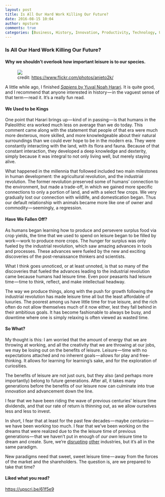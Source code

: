```yaml
---
layout: post
title: Is All Our Hard Work Killing Our Future?
date: 2016-08-15 10:04
author: mpsturm
comments: true
categories: [Business, History, Innovation, Productivity, Technology, Uncategorized]
---
```



<h3>Is All Our Hard Work Killing Our Future?</h3>
<h4>Why we shouldn’t overlook how important leisure is to our species.</h4>
<figure class="wp-caption">

<img src="https://mikesturmblog.files.wordpress.com/2016/08/1a930-1juzlm2ffctnc8exp6zxkrw.jpeg">

<figcaption class="wp-caption-text">credit: <a href="https://www.flickr.com/photos/anieto2k/" target="_blank">https://www.flickr.com/photos/anieto2k/</a></figcaption></figure><p>A little while ago, I finished <a href="http://www.amazon.com/Sapiens-A-Brief-History-Humankind/dp/0062316095" target="_blank"><em>Sapiens</em> by Yuval Noah Harari</a>. It is quite good, and I recommend that anyone interested in history — in the vaguest sense of that term — read it. It’s a really fun read.</p>
<h4>We Used to be Kings</h4>
<p>One point that Harari brings up — kind of in passing — is that humans in the Paleolithic era worked much less on average than we do today. This comment came along with the statement that people of that era were much more dexterous, more skilled, and more knowledgeable about their natural surroundings than we could ever hope to be in the modern era. They were constantly interacting with the land, with its flora and fauna. Because of that constant interaction, they developed a deep knowledge and dexterity, simply because it was integral to not only living well, but merely staying alive.</p>
<p>What happened in the millennia that followed included two main milestones in human development: the agricultural revolution, and the industrial revolution. The former revolution preserved some of humans’ connection to the environment, but made a trade-off, in which we gained more specific connections to only a portion of land, and with a select few crops. We very gradually lost our connection with wildlife, and domestication began. Thus our default relationship with animals became more like one of owner and commodity — seemingly, a regression.</p>
<h4>Have We Fallen Off?</h4>
<p>As humans began learning how to produce and persevere surplus food via crop yields, the time that we used to spend on leisure began to be filled by work — work to produce more crops. The hunger for surplus was only fueled by the industrial revolution, which saw amazing advances in tools and processes. These advances were fueled by the new and exciting discoveries of the post-renaissance thinkers and scientists.</p>
<p>What I think goes unnoticed, or at least unnoted, is that so many of the discoveries that fueled the advances leading to the industrial revolution came because humans had leisure time. Even poor peasants had leisure time — time to think, reflect, and make intellectual headway.</p>
<p>The way we produce things, along with the push for growth following the industrial revolution has made leisure time all but the least affordable of luxuries. The poorest among us have little time for true leisure, and the rich often do not allow themselves much of it now either, lest they fall behind in their ambitious goals. It has become fashionable to always be busy, and downtime where one is simply relaxing is often viewed as wasted time.</p>
<h4>So What?</h4>
<p>My thought is this: I am worried that the amount of energy that we are throwing at working, and all the creativity that we are throwing at our jobs, we may be losing out on the benefits of leisure. Leisure — time with no expectations attached and no inherent goals — allows for play and free-thinking. It allows for learning for learning’s sake, and for the exploration of curiosities.</p>
<p>The benefits of leisure are not just ours, but they also (and perhaps more importantly) belong to future generations. After all, it takes many generations before the benefits of our leisure now can culminate into true innovation and advancement down the line.</p>
<p>I fear that we have been riding the wave of previous centuries’ leisure time dividends, and that our rate of return is thinning out, as we allow ourselves less and less to invest.</p>
<p>In short, I fear that at least for the past few decades — maybe <em>centuries</em> — we have been working too much. I fear that we’ve been working on the dreams that were realized due to the the leisure time of previous generations — that we haven’t put in enough of <em>our own</em> leisure time to dream and create. Sure, we’re <a href="https://www.uber.com/a/carousel-vs-1/?exp=a-t2&amp;use_psh=true&amp;city_name=national&amp;utm_source=AdWords_Brand&amp;utm_campaign=search-google-brand_1_-99_us-nationaltier1_d_txt_acq_cpc_en-us_uber_kwd-169801042_113115755440_26116044400_e_c_track-jan21generalupdate_restructure&amp;cid=333818080&amp;adg_id=26116044400&amp;fi_id=&amp;match=e&amp;net=g&amp;dev=c&amp;dev_m=&amp;cre=113115755440&amp;kwid=kwd-169801042&amp;kw=uber&amp;placement=&amp;tar=&amp;gclid=Cj0KEQjw0MW9BRDxtYTn2_S699MBEiQAw33y4xHMQzkQrHIludpg7l0XCwDRVPDPSzSJUAd7V0tImOUaAnGM8P8HAQ" target="_blank">disrupting</a> <a href="https://www.airbnb.com/?af=43720035&amp;c=A_TC%3Dta2zq9t9w9%26G_MT%3De%26G_CR%3D100808697856%26G_N%3Dg%26G_K%3Dairbnb.%26G_P%3D%26G_D%3Dc&amp;gclid=Cj0KEQjw0MW9BRDxtYTn2_S699MBEiQAw33y4ybrxEcMCd7u4_C-r8Zd9u4l6NDB0Yqo2BbNh37YEcEaAh7s8P8HAQ&amp;dclid=COK--vmSw84CFRdOAQodttIOuA" target="_blank">other</a> industries, but it’s all in the same paradigm.</p>
<p>New paradigms need that sweet, sweet leisure time — away from the forces of the market and the shareholders. The question is, are we prepared to take that time?</p>
<h4>Liked what you read?</h4>
<a href="https://upscri.be/61f5e9">https://upscri.be/61f5e9</a>

